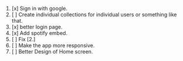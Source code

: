 1. [x] Sign in with google.
2. [ ] Create individual collections for individual users or something like that.
3. [x] better login page.
4. [x] Add spotify embed.
5. [ ] Fix [2.]
6. [ ] Make the app more responsive.
7. [ ] Better Design of Home screen.
